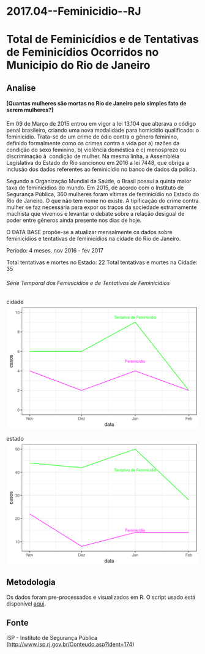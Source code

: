 # 2017.04--Feminicidio--RJ

# Total de Feminicídios e de Tentativas de Feminicídios Ocorridos no Municipio do Rio de Janeiro

## Analise
#### [Quantas mulheres são mortas no Rio de Janeiro pelo simples fato de serem mulheres?]


Em 09 de Março de 2015 entrou em vigor a lei 13.104 que alterava o código penal brasileiro, criando uma nova modalidade para homicídio qualificado: o feminicídio. Trata-se de um crime de ódio contra o gênero feminino, definido formalmente como os crimes contra a vida por a) razões da condição do sexo feminino, b) violência doméstica e c) menosprezo ou discriminação à  condição de mulher. Na mesma linha, a Assembléia Legislativa do Estado do Rio sancionou em 2016 a lei 7448, que obriga a inclusão dos dados referentes ao feminicídio no banco de dados da polícia. 

Segundo a Organização Mundial da Saúde, o Brasil possuí a quinta maior taxa de feminicídios do mundo. Em 2015, de acordo com o Instituto de Segurança Pública, 360 mulheres foram vítimas de feminicídio no Estado do Rio de Janeiro. O que não tem nome no existe. A tipificação do crime contra mulher se faz necessária para expor os traços da sociedade extramamente machista que vivemos e levantar o debate sobre a relação desigual de poder entre gêneros ainda presente nos dias de hoje. 

O DATA BASE propõe-se a atualizar mensalmente os dados sobre feminicídios e tentativas de feminicídios na cidade do Rio de Janeiro.   

Período: 4 meses. nov 2016 - fev 2017

Total tentativas e mortes no Estado: 22
Total tentativas e mortes na Cidade: 35


###### Série Temporal dos Feminicídios e de Tentativas de Feminicídios

cidade
![alt text](plots_raw/feminicidio_rio.png)

estado
![alt text](plots_raw/feminicidio_rj.png)




## Metodologia

Os dados foram pre-processados e visualizados em R. 
O script usado está disponível [aqui](https://github.com/database-RJ/Feminicidio---RJ/blob/master/feminicidio.R).

## Fonte

ISP - Instituto de Segurança Pública (http://www.isp.rj.gov.br/Conteudo.asp?ident=174)
